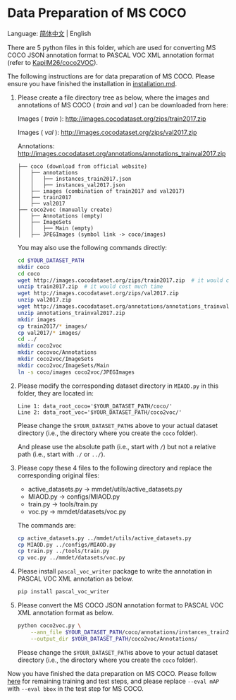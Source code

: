# Data Preparation of MS COCO

Language: [简体中文](./README_cn.md) | English

There are 5 python files in this folder, which are used for converting MS COCO JSON annotation format to PASCAL VOC XML annotation format (refer to [KapilM26/coco2VOC](https://github.com/KapilM26/coco2VOC)).

The following instructions are for data preparation of MS COCO. Please ensure you have finished the installation in [installation.md](../docs/installation.md).

1. Please create a file directory tree as below, where the images and annotations of MS COCO ( *train* and *val* ) can be downloaded from here:

    Images ( *train* ): http://images.cocodataset.org/zips/train2017.zip
    
    Images ( *val* ): http://images.cocodataset.org/zips/val2017.zip
    
    Annotations: http://images.cocodataset.org/annotations/annotations_trainval2017.zip

    ```
    ├── coco (download from official website)
    │   ├── annotations
    │   │   ├── instances_train2017.json
    │   │   ├── instances_val2017.json
    │   ├── images (combination of train2017 and val2017)
    │   ├── train2017
    │   ├── val2017
    ├── coco2voc (manually create)
    │   ├── Annotations (empty)
    │   ├── ImageSets
    │   │   ├── Main (empty)
    │   ├── JPEGImages (symbol link -> coco/images)
    ```
    
    You may also use the following commands directly:
    
    ```bash
    cd $YOUR_DATASET_PATH
    mkdir coco
    cd coco
    wget http://images.cocodataset.org/zips/train2017.zip  # it would cost much time
    unzip train2017.zip  # it would cost much time
    wget http://images.cocodataset.org/zips/val2017.zip
    unzip val2017.zip
    wget http://images.cocodataset.org/annotations/annotations_trainval2017.zip
    unzip annotations_trainval2017.zip
    mkdir images
    cp train2017/* images/
    cp val2017/* images/
    cd ../
    mkdir coco2voc
    mkdir cocovoc/Annotations
    mkdir coco2voc/ImageSets
    mkdir coco2voc/ImageSets/Main
    ln -s coco/images coco2voc/JPEGImages
    ```
    
2. Please modify the corresponding dataset directory in `MIAOD.py` in this folder, they are located in:
    
    ```
    Line 1: data_root_coco='$YOUR_DATASET_PATH/coco/'
    Line 2: data_root_voc='$YOUR_DATASET_PATH/coco2voc/'
    ```
    
    Please change the `$YOUR_DATASET_PATH`s above to your actual dataset directory (i.e., the directory where you create the `coco` folder).

    And please use the absolute path (i.e., start with `/`) but not a relative path (i.e., start with `./` or `../`).
    
3. Please copy these 4 files to the following directory and replace the corresponding original files:

    - active_datasets.py -> mmdet/utils/active_datasets.py
    - MIAOD.py -> configs/MIAOD.py
    - train.py -> tools/train.py
    - voc.py -> mmdet/datasets/voc.py
   
   The commands are:
   
   ```bash
   cp active_datasets.py ../mmdet/utils/active_datasets.py
   cp MIAOD.py ../configs/MIAOD.py
   cp train.py ../tools/train.py
   cp voc.py ../mmdet/datasets/voc.py
   ```

4. Please install `pascal_voc_writer` package to write the annotation in PASCAL VOC XML annotation as below.

    ```bash
    pip install pascal_voc_writer
    ```
    
5. Please convert the MS COCO JSON annotation format to PASCAL VOC XML annotation format as below.

    ```bash
    python coco2voc.py \
        --ann_file $YOUR_DATASET_PATH/coco/annotations/instances_train2017.json \
        --output_dir $YOUR_DATASET_PATH/coco2voc/Annotations/
    ```
    
   Please change the `$YOUR_DATASET_PATH`s above to your actual dataset directory (i.e., the directory where you create the `coco` folder).

Now you have finished the data preparation on MS COCO. Please follow [here](../README.md#train-and-test) for remaining training and test steps, and please replace `--eval mAP` with `--eval bbox` in the test step for MS COCO.
